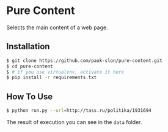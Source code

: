# Pure Content

Selects the main content of a web page.

## Installation

```sh
$ git clone https://github.com/pauk-slon/pure-content.git
$ cd pure-content
$ # if you use virtualenv, activate it here
$ pip install -r requirements.txt
```

## How To Use

```sh
$ python run.py --url=http://tass.ru/politika/1931694
```

The result of execution you can see in the `data` folder.
